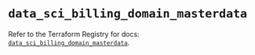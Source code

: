 # `data_sci_billing_domain_masterdata`

Refer to the Terraform Registry for docs: [`data_sci_billing_domain_masterdata`](https://registry.terraform.io/providers/sap-cloud-infrastructure/sci/2.2.1/docs/data-sources/billing_domain_masterdata).
